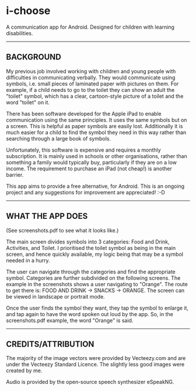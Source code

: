 # i-choose
A communication app for Android. Designed for children with learning disabilities.

------------------------------------------------------------------------------------------
BACKGROUND
------------------------------------------------------------------------------------------

My previous job involved working with children and young people with difficulties in communicating verbally. They would communicate using symbols, i.e. small pieces of laminated paper with pictures on them. For example, if a child needs to go to the toilet they can show an adult the "toilet" symbol, which has a clear, cartoon-style picture of a toilet and the word "toilet" on it.

There has been software developed for the Apple iPad to enable communication using the same principles. It uses the same symbols but on a screen. This is helpful as paper symbols are easily lost. Additionally it is much easier for a child to find the symbol they need in this way rather than searching through a large book of symbols.

Unfortunately, this software is expensive and requires a monthly subscription. It is mainly used in schools or other organisations, rather than something a family would typically buy, particularly if they are on a low income. The requirement to purchase an iPad (not cheap!) is another barrier.

This app aims to provide a free alternative, for Android. This is an ongoing project and any suggestions for improvement are appreciated! :-D

-----------------------------------------------------------------------------------------
WHAT THE APP DOES
-----------------------------------------------------------------------------------------

(See screenshots.pdf to see what it looks like.)

The main screen divides symbols into 3 categories: Food and Drink, Activities, and Toilet. I prioritised the toilet symbol as being in the main screen, and hence quickly available, my logic being that may be a symbol needed in a hurry. 

The user can navigate through the categories and find the appropriate symbol. Categories are further subdivided on the following screens. The example in the  screenshots shows a user navigating to "Orange". The route to get there is: FOOD AND DRINK -> SNACKS -> ORANGE. The screen can be viewed in landscape or portrait mode. 

Once the user finds the symbol they want, they tap the symbol to enlarge it, and tap again to have the word spoken out loud by the app. So, in the screenshots.pdf example, the word "Orange" is said. 

----------------------------------------------------------------------------------------
CREDITS/ATTRIBUTION
----------------------------------------------------------------------------------------

The majority of the image vectors were provided by Vecteezy.com and are under the Vecteezy Standard Licence. The slightly less good images were created by me.

Audio is provided by the open-source speech synthesizer eSpeakNG.





